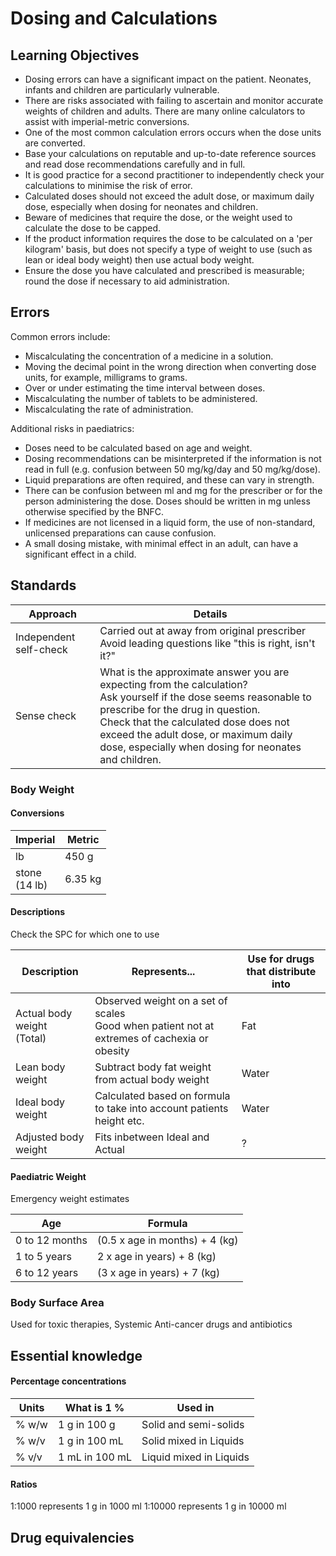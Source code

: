 # Dosing and Calculations

## Learning Objectives

- Dosing errors can have a significant impact on the patient. Neonates, infants and children are particularly vulnerable.
- There are risks associated with failing to ascertain and monitor accurate weights of children and adults. There are many online calculators to assist with imperial-metric conversions.
- One of the most common calculation errors occurs when the dose units are converted.
- Base your calculations on reputable and up-to-date reference sources and read dose recommendations carefully and in full.
- It is good practice for a second practitioner to independently check your calculations to minimise the risk of error.
- Calculated doses should not exceed the adult dose, or maximum daily dose, especially when dosing for neonates and children.
- Beware of medicines that require the dose, or the weight used to calculate the dose to be capped.
- If the product information requires the dose to be calculated on a 'per kilogram' basis, but does not specify a type of weight to use (such as lean or ideal body weight) then use actual body weight.
- Ensure the dose you have calculated and prescribed is measurable; round the dose if necessary to aid administration.

## Errors

Common errors include:

- Miscalculating the concentration of a medicine in a solution.
- Moving the decimal point in the wrong direction when converting dose units, for example, milligrams to grams.
- Over or under estimating the time interval between doses.
- Miscalculating the number of tablets to be administered.
- Miscalculating the rate of administration.

Additional risks in paediatrics:

- Doses need to be calculated based on age and weight.
- Dosing recommendations can be misinterpreted if the information is not read in full (e.g. confusion between 50 mg/kg/day and 50 mg/kg/dose).
- Liquid preparations are often required, and these can vary in strength.
- There can be confusion between ml and mg for the prescriber or for the person administering the dose. Doses should be written in mg unless otherwise specified by the BNFC.
- If medicines are not licensed in a liquid form, the use of non-standard, unlicensed preparations can cause confusion.
- A small dosing mistake, with minimal effect in an adult, can have a significant effect in a child.

## Standards

| Approach | Details |
| --- | --- |
| Independent self-check | Carried out at away from original prescriber<br>Avoid leading questions like "this is right, isn't it?" |
| Sense check | What is the approximate answer you are expecting from the calculation?<br>Ask yourself if the dose seems reasonable to prescribe for the drug in question.<br>Check that the calculated dose does not exceed the adult dose, or maximum daily dose, especially when dosing for neonates and children. |

### Body Weight 

#### Conversions

| Imperial | Metric |
| --- | --- |
| lb | 450 g |
| stone<br>(14 lb)| 6.35 kg |

#### Descriptions

Check the SPC for which one to use

| Description | Represents... | Use for drugs that distribute into |
| --- | --- | --- |
| Actual body weight<br> (Total) | Observed weight on a set of scales<br>Good when patient not at extremes of cachexia or obesity | Fat |
| Lean body weight | Subtract body fat weight from actual body weight | Water |
| Ideal body weight | Calculated based on formula to take into account patients height etc. | Water |
| Adjusted body weight | Fits inbetween Ideal and Actual | ? |

#### Paediatric Weight

Emergency weight estimates

| Age | Formula |
| --- | --- |
| 0 to 12 months | (0.5 x age in months) + 4 (kg) |
| 1 to 5 years | 2 x age in years) + 8 (kg) |
| 6 to 12 years | (3 x age in years) + 7 (kg) |

### Body Surface Area

Used for toxic therapies, Systemic Anti-cancer drugs and antibiotics

## Essential knowledge

#### Percentage concentrations

| Units | What is 1 % | Used in |
| --- | --- | --- |
| % w/w | 1 g in 100 g | Solid and semi-solids |
| % w/v | 1 g in 100 mL | Solid mixed in Liquids |
| % v/v | 1 mL in 100 mL | Liquid mixed in Liquids |

#### Ratios

1:1000 represents 1 g in 1000 ml
1:10000 represents 1 g in 10000 ml

## Drug equivalencies
